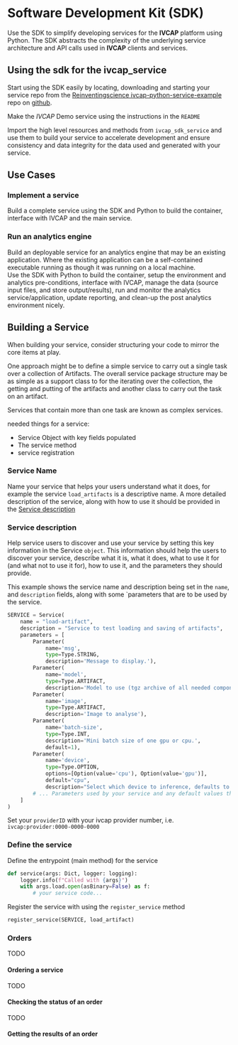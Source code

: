 # Software Development Kit (SDK)

Use the SDK to simplify developing services for the __IVCAP__ platform using Python.
The SDK abstracts the complexity of the underlying service architecture and API calls used in __IVCAP__ clients and services.

## Using the sdk for the ivcap_service

Start using the SDK easily by locating, downloading and starting your service repo from the [Reinventingscience ivcap-python-service-example](https://github.com/reinventingscience/ivcap-python-service-example) repo on [github](https://github.com/).

Make the _IVCAP_ Demo service using the instructions in the `README`

Import the high level resources and methods from `ivcap_sdk_service` and use them to build your service to accelerate development and ensure consistency and data integrity for the data used and generated with your service.

## Use Cases

### Implement a service

Build a complete service using the SDK and Python to build the container, interface with IVCAP and the main service.

### Run an analytics engine

Build an deployable service for an analytics engine that may be an existing application.
Where the existing application can be a self-contained executable running as though it was running on a local machine.  
Use the SDK with Python to build the container, setup the environment and analytics pre-conditions, interface with IVCAP, manage the data (source input files, and store output/results), run and monitor the analytics service/application, update reporting, and clean-up the post analytics environment nicely.

## Building a Service

When building your service, consider structuring your code to mirror the core items at play.

One approach might be to define a simple service to carry out a single task over a collection of Artifacts.
The overall service package structure may be as simple as a support class to for the iterating over the collection, the getting and putting of the artifacts and another class to carry out the task on an artifact.

Services that contain more than one task are known as complex services.

needed things for a service:
* Service Object with key fields populated
* The service method
* service registration

### Service Name

Name your service that helps your users understand what it does, for example the service `load_artifacts` is a descriptive name.  A more detailed description of the service, along with how to use it should be provided in the [Service description](#service-description)

### Service description

Help service users to discover and use your service by setting this key information in the Service `object`.
This information should help the users to discover your service, describe what it is, what it does, what to use it for (and what not to use it for), how to use it, and the parameters they should provide.

This example shows the service name and description being set in the `name`, and `description` fields, along with some `parameters   that are to be used by the service.
```python
SERVICE = Service(
    name = "load-artifact",
    description = "Service to test loading and saving of artifacts",
    parameters = [
        Parameter(
            name='msg', 
            type=Type.STRING, 
            description='Message to display.'),
        Parameter(
            name='model', 
            type=Type.ARTIFACT, 
            description='Model to use (tgz archive of all needed components)'),
        Parameter(
            name='image', 
            type=Type.ARTIFACT, 
            description='Image to analyse'),
        Parameter(
            name='batch-size', 
            type=Type.INT, 
            description='Mini batch size of one gpu or cpu.',
            default=1),
        Parameter(
            name='device',
            type=Type.OPTION,
            options=[Option(value='cpu'), Option(value='gpu')],
            default="cpu",
            description="Select which device to inference, defaults to gpu."),
        # ... Parameters used by your service and any default values they may have.
    ]
)
```
Set your `providerID` with your ivcap provider number, i.e. `ivcap:provider:0000-0000-0000`

### Define the service

Define the entrypoint (main method) for the service

```python
def service(args: Dict, logger: logging):
    logger.info(f"Called with {args}")
    with args.load.open(asBinary=False) as f:
        # your service code...
```

Register the service with using the `register_service` method

```python
register_service(SERVICE, load_artifact) 
```

### Orders

TODO

#### Ordering a service

TODO

#### Checking the status of an order

TODO

#### Getting the results of an order
